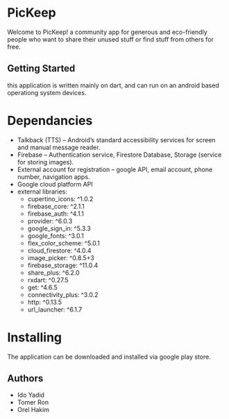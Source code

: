 # PicKeep

Welcome to PicKeep! a community app for generous and eco-friendly people who want to share their unused stuff or find stuff from others for free. 

## Getting Started
this application is written mainly on dart, and can run on an android based operationg system devices.

# Dependancies
* Talkback (TTS) – Android’s standard accessibility services for screen and manual message reader.
* Firebase – Authentication service, Firestore Database, Storage (service for storing images).
* External account for registration – google API, email account, phone number, navigation apps.
* Google cloud platform API
* external libraries:
  - cupertino_icons: ^1.0.2
  - firebase_core: ^2.1.1
  - firebase_auth: ^4.1.1
  - provider: ^6.0.3
  - google_sign_in: ^5.3.3
  - google_fonts: ^3.0.1
  - flex_color_scheme: ^5.0.1
  - cloud_firestore: ^4.0.4
  - image_picker: ^0.8.5+3
  - firebase_storage: ^11.0.4
  - share_plus: ^6.2.0
  - rxdart: ^0.27.5
  - get: ^4.6.5
  - connectivity_plus: ^3.0.2
  - http: ^0.13.5
  - url_launcher: ^6.1.7

# Installing
The application can be downloaded and installed via google play store.

## Authors
* Ido Yadid
* Tomer Ron
* Orel Hakim
